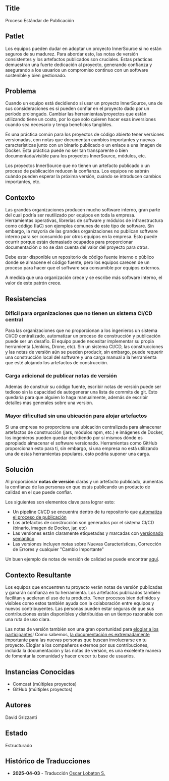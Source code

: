 ## Title

Proceso Estándar de Publicación

## Patlet

Los equipos pueden dudar en adoptar un proyecto InnerSource si no están seguros de su madurez. Para abordar esto, las notas de versión consistentes y los artefactos publicados son cruciales. Estas prácticas demuestran una fuerte dedicación al proyecto, generando confianza y asegurando a los usuarios un compromiso continuo con un software sostenible y bien gestionado.

## Problema

Cuando un equipo está decidiendo si usar un proyecto InnerSource, una de sus consideraciones es si pueden confiar en el proyecto dado por un período prolongado. Cambiar las herramientas/proyectos que están utilizando tiene un costo, por lo que solo quieren hacer esas inversiones cuando sea necesario y tenga beneficios tangibles.

Es una práctica común para los proyectos de código abierto tener versiones versionadas, con notas que documentan cambios importantes y nuevas características junto con un binario publicado o un enlace a una imagen de Docker. Esta práctica puede no ser tan transparente o bien documentada/visible para los proyectos InnerSource, módulos, etc.

Los proyectos InnerSource que no tienen un artefacto publicado o un proceso de publicación reducen la confianza. Los equipos no sabrán cuándo pueden esperar la próxima versión, cuándo se introducen cambios importantes, etc.

## Contexto

Las grandes organizaciones producen mucho software interno, gran parte del cual podría ser reutilizado por equipos en toda la empresa. Herramientas operativas, librerías de software y módulos de infraestructura como código (IaC) son ejemplos comunes de este tipo de software. Sin embargo, la mayoría de las grandes organizaciones no publican software interno para ser consumido por otros equipos en la empresa. Esto puede ocurrir porque están demasiado ocupados para proporcionar documentación o no se dan cuenta del valor del proyecto para otros.

Debe estar disponible un repositorio de código fuente interno o público donde se almacene el código fuente, pero los equipos carecen de un proceso para hacer que el software sea consumible por equipos externos.

A medida que una organización crece y se escribe más software interno, el valor de este patrón crece.

## Resistencias

### Difícil para organizaciones que no tienen un sistema CI/CD central

Para las organizaciones que no proporcionan a los ingenieros un sistema CI/CD centralizado, automatizar un proceso de construcción y publicación puede ser un desafío. El equipo puede necesitar implementar su propia herramienta (Jenkins, Drone, etc). Sin un sistema CI/CD, las construcciones y las notas de versión aún se pueden producir, sin embargo, puede requerir una construcción local del software y una carga manual a la herramienta que esté alojando los artefactos de construcción.

### Carga adicional de publicar notas de versión

Además de construir su código fuente, escribir notas de versión puede ser tedioso sin la capacidad de autogenerar una lista de commits de git. Esto quedaría para que alguien lo haga manualmente, además de escribir detalles más generales sobre una versión.

### Mayor dificultad sin una ubicación para alojar artefactos

Si una empresa no proporciona una ubicación centralizada para almacenar artefactos de construcción (jars, módulos npm, etc.) e imágenes de Docker, los ingenieros pueden quedar decidiendo por sí mismos dónde es apropiado almacenar el software versionado. Herramientas como GitHub proporcionan esto para ti, sin embargo, si una empresa no está utilizando una de estas herramientas populares, esto podría suponer una carga.

## Solución

Al proporcionar **notas de versión** claras y un artefacto publicado, aumentas la confianza de las personas en que estás publicando un producto de calidad en el que puede confiar.

Los siguientes son elementos clave para lograr esto:

- Un pipeline CI/CD se encuentra dentro de tu repositorio que [automatiza el proceso de publicación](https://opensource.guide/best-practices/#use-tools-to-automate-basic-maintenance-tasks)
- Los artefactos de construcción son generados por el sistema CI/CD (binario, imagen de Docker, jar, etc)
- Las versiones están claramente etiquetadas y marcadas con [versionado semántico](https://github.com/semantic-release/semantic-release)
- Las versiones incluyen notas sobre Nuevas Características, Corrección de Errores y cualquier "Cambio Importante"

Un buen ejemplo de notas de versión de calidad se puede encontrar [aquí](https://github.com/jaegertracing/jaeger/releases).

## Contexto Resultante

Los equipos que encuentren tu proyecto verán notas de versión publicadas y ganarán confianza en tu herramienta. Los artefactos publicados también facilitan y aceleran el uso de tu producto. Tener procesos bien definidos y visibles como estos también ayuda con la colaboración entre equipos y nuevos contribuyentes. Las personas pueden estar seguras de que sus contribuciones están disponibles y distribuidas en un tiempo razonable con una ruta de uso clara.

Las notas de versión también son una gran oportunidad para [elogiar a los participantes](praise-participants.md)! Como sabemos, [la documentación es extremadamente importante](base-documentation.md) para las nuevas personas que buscan involucrarse en tu proyecto. Elogiar a los compañeros externos por sus contribuciones, incluida la documentación y las notas de versión, es una excelente manera de fomentar la comunidad y hacer crecer tu base de usuarios.

## Instancias Conocidas

* Comcast (múltiples proyectos)
* GitHub (múltiples proyectos)

## Autores

David Grizzanti

## Estado

Estructurado

## Histórico de Traducciones

- **2025-04-03** - Traducción [Oscar Lobaton S.](https://github.com/ovas04)
